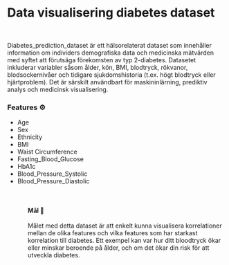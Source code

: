 <h1>Data visualisering diabetes dataset</h1>
<br>
<p>Diabetes_prediction_dataset är ett hälsorelaterat dataset som innehåller information om individers demografiska data och medicinska mätvärden med syftet att förutsäga förekomsten av typ 2-diabetes. Datasetet inkluderar variabler såsom ålder, kön, BMI, blodtryck, rökvanor, blodsockernivåer och tidigare sjukdomshistoria (t.ex. högt blodtryck eller hjärtproblem). Det är särskilt användbart för maskininlärning, prediktiv analys och medicinsk visualisering.</p>
<h3>Features &#9881;&#65039;</h3>
<ul>
    <li>Age</li>
    <li>Sex</li>
    <li>Ethnicity</li>
    <li>BMI</li>
    <li>Waist Circumference</li>
    <li>Fasting_Blood_Glucose</li>
    <li>HbA1c</li>
    <li>Blood_Pressure_Systolic</li>
    <li>Blood_Pressure_Diastolic</li>
<ul>
<br>
<h4>Mål &#127919; </h4>
<p>Målet med detta dataset är att enkelt kunna visualisera korrelationer mellan de olika features och vilka features som har starkast korrelation till diabetes. Ett exempel kan var hur ditt bloodtryck ökar eller minskar beroende på ålder, och om det ökar din risk för att utveckla diabetes.</p>
